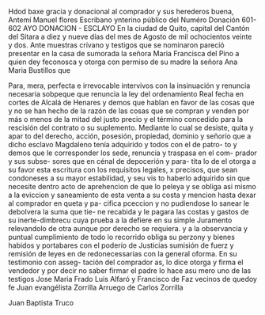 Hdod baxe gracia y donacional al comprador y sus herederos buena,
Antemí Manuel flores
Escribano ynterino público del Numéro
Donación 601-602 AYO
DONACION - ESCLAYO
En la ciudad de Quito, capital del Cantón del Sitara a diez y nueve días del mes de Agosto de mil ochocientos veinte y dos. Ante muestras crívano y testigos que se nominaron pareció presentar en la casa de
sumorada la señora Maria Francisca del Pino a quien dey feconosca y
otorga con permiso de su madre la señora Ana Maria Bustillos que

Para, mera, perfecta e irrevocable intervivos con la insinuación y renuncia necesaria sobpeque que renuncia la ley del ordenamiento Real fecha en cortes de Alcalá de Henares y demos que hablan en favor de las cosas que y no se han hecho de la
razón de las cosas que se compran y venden por más o menos de la mitad del justo precio y el término concedido para la rescisión del contrato o su suplemento. Mediante lo cual se desiste, quita y apar to del derecho, acción, posesión, propiedad, dominio y señorío que a
dicho esclavo Magdaleno tenía adquirido y todos con el de patro- to y demos que le corresponder los sede, renuncia y traspasa en el com- prador y sus subse- sores que en cénal de depocerión y para- tita
lo de el otorga a su favor esta escritura con los requisitos legales,
x precisos, que sean condoneses a su mayor estabilidad, y seu vis
to haberlo adquirido sin que necesite dentro acto de aprehencion
de que lo peleya y se obliga asi mismo a la eviccion y saneamiento de
esta venta a su costa y mencion hasta dexar al comprador en queta y pa- cifica pceccion y no pudiendose lo sanear le debolvera la suma que tie- ne recabida y le pagara las costas y gastos de su inerte-dimbrecu cuya
prueba a la defiere en su simple Juramento relevandolo de otra aunque por derecho se requiera. y a la observancia y puntual cumplimiento de todo lo recorrido obliga su perzony y bienes habidos y portabares con el poderío de Justicias sumisión de fuerz y remisión de leyes en de
redonecessarias con la general oforma. En su testimonio con asseg- tación del comprador as, lo dice otorga y firma el vendedor y por decir no saber firmar el padre lo hace asu mero uno de las testigos
Jose Maria Frado
Luis Alfaró y Francisco de
Faz vecinos de quedoy fe
Juan evangélista Zorrilla Arruego de Carlos Zorrilla

Juan Baptista Truco